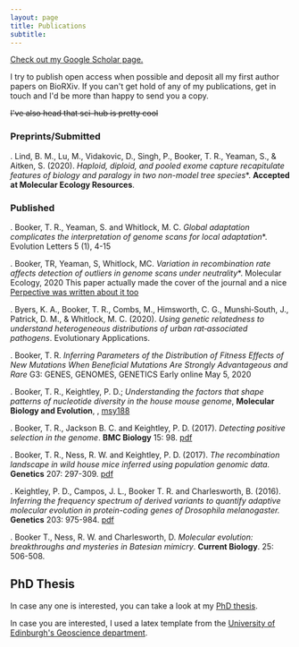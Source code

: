 ```yaml
---
layout: page
title: Publications
subtitle:  
---
```


[Check out my Google Scholar page.](https://scholar.google.com/citations?user=hdnv9D0AAAAJ&hl=en)

I try to publish open access when possible and deposit all my first author papers on BioRXiv. If you can't get hold of any of my publications, get in touch and I'd be more than happy to send you a copy.

 ~~I've also head that sci-hub is pretty cool~~


### Preprints/Submitted

 
. Lind, B. M., Lu, M., Vidakovic, D., Singh, P., Booker, T. R., Yeaman, S., & Aitken, S. (2020). *Haploid, diploid, and pooled exome capture recapitulate features of biology and paralogy in two non-model tree species**.  **Accepted at Molecular Ecology Resources**.

### Published

. Booker, T. R., Yeaman, S. and Whitlock, M. C. *Global adaptation complicates the interpretation of genome scans for local adaptation**. Evolution Letters 5 (1), 4-15 

. Booker, TR, Yeaman, S, Whitlock, MC. *Variation in recombination rate affects detection of outliers in genome scans under neutrality**. Molecular Ecology, 2020 
	This paper actually made the cover of the journal and a nice [Perpective was written about it too](https://doi.org/10.1111/mec.15690)

. Byers, K. A., Booker, T. R., Combs, M., Himsworth, C. G., Munshi‐South, J., Patrick, D. M., & Whitlock, M. C. (2020). *Using genetic relatedness to understand heterogeneous distributions of urban rat‐associated pathogens*. Evolutionary Applications.

. Booker, T. R.  *Inferring Parameters of the Distribution of Fitness Effects of New Mutations When Beneficial Mutations Are Strongly Advantageous and Rare* G3: GENES, GENOMES, GENETICS Early online May 5, 2020

. Booker, T. R., Keightley, P. D.; *Understanding the factors that shape patterns of nucleotide diversity in the house mouse genome*, **Molecular Biology and Evolution**, , [msy188](https://doi.org/10.1093/molbev/msy188 )

. Booker, T. R., Jackson B. C. and Keightley, P. D. (2017). *Detecting positive selection in the genome*. **BMC Biology** 15: 98. [pdf](/papers/Booker_et_al_2017_REVIEW.pdf)

. Booker, T. R., Ness, R. W. and Keightley, P. D. (2017). *The recombination landscape in wild house mice inferred using population genomic data.* **Genetics** 207: 297-309. [pdf](/papers/Booker_et_al2017_Genetics.pdf)

. Keightley, P. D., Campos, J. L., Booker T. R. and Charlesworth, B. (2016). *Inferring the frequency spectrum of derived variants to quantify adaptive molecular evolution in protein-coding genes of Drosophila melanogaster.*
**Genetics** 203: 975-984. [pdf](/papers/keightley-et-al-genetics-2016.pdf)

. Booker T., Ness, R. W. and Charlesworth, D. *Molecular evolution: breakthroughs and mysteries in Batesian mimicry*. **Current Biology**. 25: 506-508.


## PhD Thesis

In case any one is interested, you can take a look at my [PhD thesis](/papers/thesis.pdf).

In case you are interested, I used a latex template from the [University of Edinburgh's Geoscience department](https://www.ed.ac.uk/geosciences/intranet/it/faq/latexthesis).